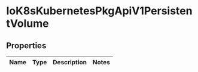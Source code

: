 
# IoK8sKubernetesPkgApiV1PersistentVolume

## Properties
Name | Type | Description | Notes
------------ | ------------- | ------------- | -------------




